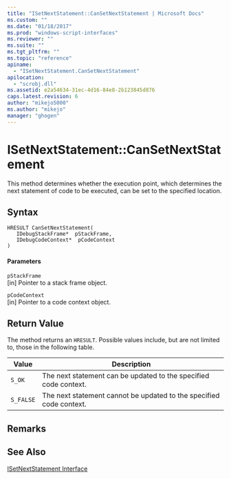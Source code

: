 ```yaml
---
title: "ISetNextStatement::CanSetNextStatement | Microsoft Docs"
ms.custom: ""
ms.date: "01/18/2017"
ms.prod: "windows-script-interfaces"
ms.reviewer: ""
ms.suite: ""
ms.tgt_pltfrm: ""
ms.topic: "reference"
apiname: 
  - "ISetNextStatement.CanSetNextStatement"
apilocation: 
  - "scrobj.dll"
ms.assetid: e2a54634-31ec-4d16-84e8-2b123845d876
caps.latest.revision: 6
author: "mikejo5000"
ms.author: "mikejo"
manager: "ghogen"
---
```

# ISetNextStatement::CanSetNextStatement
This method determines whether the execution point, which determines the next statement of code to be executed, can be set to the specified location.  
  
## Syntax  
  
```  
HRESULT CanSetNextStatement(  
   IDebugStackFrame*  pStackFrame,  
   IDebugCodeContext*  pCodeContext  
)  
```  
  
#### Parameters  
 `pStackFrame`  
 [in] Pointer to a stack frame object.  
  
 `pCodeContext`  
 [in] Pointer to a code context object.  
  
## Return Value  
 The method returns an `HRESULT`. Possible values include, but are not limited to, those in the following table.  
  
|Value|Description|  
|-----------|-----------------|  
|`S_OK`|The next statement can be updated to the specified code context.|  
|`S_FALSE`|The next statement cannot be updated to the specified code context.|  
  
## Remarks  
  
## See Also  
 [ISetNextStatement Interface](../../winscript/reference/isetnextstatement-interface.md)